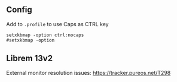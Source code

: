 ## Config

Add to `.profile` to use Caps as CTRL key

```
setxkbmap -option ctrl:nocaps
#setxkbmap -option
```

## Librem 13v2
External monitor resolution issues:
https://tracker.pureos.net/T298


